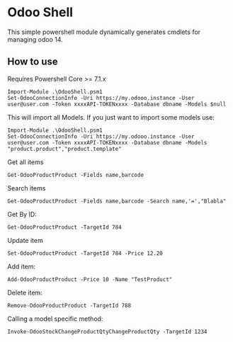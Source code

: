 # Odoo Shell

This simple powershell module dynamically generates cmdlets for managing odoo 14.

## How to use
Requires Powershell Core >= 7.1.x

````
Import-Module .\OdooShell.psm1
Set-OdooConnectionInfo -Uri https://my.odooo.instance -User user@user.com -Token xxxxAPI-TOKENxxxx -Database dbname -Models $null
````

This will import all Models. If you just want to import some models use:
````
Import-Module .\OdooShell.psm1
Set-OdooConnectionInfo -Uri https://my.odooo.instance -User user@user.com -Token xxxxAPI-TOKENxxxx -Database dbname -Models "product.product","product.template"
````

Get all items
````
Get-OdooProductProduct -Fields name,barcode
````

Search items
````
Get-OdooProductProduct -Fields name,barcode -Search name,'=',"Blabla"
````

Get By ID:
````
Get-OdooProductProduct -TargetId 784
````

Update item 
````
Set-OdooProductProduct -TargetId 784 -Price 12.20
````

Add item:
````
Add-OdooProductProduct -Price 10 -Name "TestProduct"
````

Delete item:
````
Remove-OdooProductProduct -TargetId 788
````

Calling a model specific method:
````
Invoke-OdooStockChangeProductQtyChangeProductQty -TargetId 1234
````



